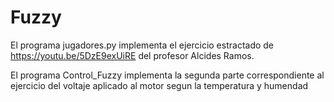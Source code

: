 # Fuzzy
El programa jugadores.py implementa el ejercicio estractado de https://youtu.be/5DzE9exUiRE del profesor Alcides Ramos.

El programa Control_Fuzzy implementa la segunda parte correspondiente al ejercicio del voltaje aplicado al motor segun la temperatura y humendad
